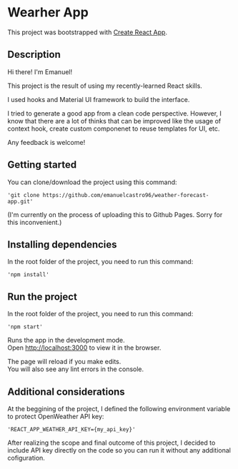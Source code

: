 # Wearher App

This project was bootstrapped with [Create React App](https://github.com/facebook/create-react-app).

## Description

Hi there! I'm Emanuel!

This project is the result of using my recently-learned React skills. 

I used hooks and Material UI framework to build the interface.

I tried to generate a good app from a clean code perspective. However, I know that there are a lot of thinks that can be improved like the usage of context hook, create custom componenet to reuse templates for UI, etc.

Any feedback is welcome!

## Getting started

You can clone/download the project using this command:

    'git clone https://github.com/emanuelcastro96/weather-forecast-app.git'

(I'm currently on the process of uploading this to Github Pages. Sorry for this inconvenient.)

## Installing dependencies

In the root folder of the project, you need to run this command:

    'npm install'

## Run the project

In the root folder of the project, you need to run this command:

    'npm start'

Runs the app in the development mode.\
Open [http://localhost:3000](http://localhost:3000) to view it in the browser.

The page will reload if you make edits.\
You will also see any lint errors in the console.

## Additional considerations

At the beggining of the project, I defined the following environment variable to protect OpenWeather API key:

    'REACT_APP_WEATHER_API_KEY={my_api_key}'

After realizing the scope and final outcome of this project, I decided to include API key directly on the code so you can run it without any additional cofiguration.


